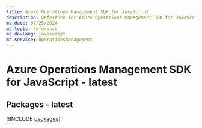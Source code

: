 ```yaml
---
title: Azure Operations Management SDK for JavaScript
description: Reference for Azure Operations Management SDK for JavaScript
ms.date: 07/25/2024
ms.topic: reference
ms.devlang: javascript
ms.service: operationsmanagement
---
```

# Azure Operations Management SDK for JavaScript - latest
## Packages - latest
[!INCLUDE [packages](operations-management-index.md)]